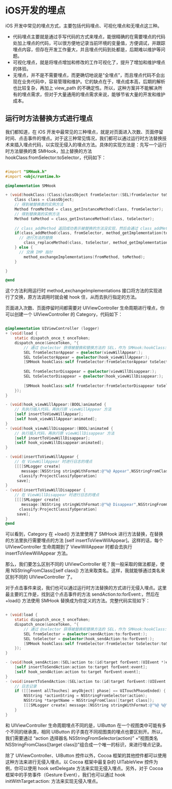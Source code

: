 # iOS开发的埋点

iOS 开发中常见的埋点方式，主要包括代码埋点、可视化埋点和无埋点这三种。

- 代码埋点主要就是通过手写代码的方式来埋点，能很精确的在需要埋点的代码处加上埋点的代码，可以很方便地记录当前环境的变量值，方便调试，并跟踪埋点内容，但存在开发工作量大，并且埋点代码到处都是，后期难以维护等问题。
- 可视化埋点，就是将埋点增加和修改的工作可视化了，提升了增加和维护埋点的体验。
- 无埋点，并不是不需要埋点，而更确切地说是“全埋点”，而且埋点代码不会出现在业务代码中，容易管理和维护。它的缺点在于，埋点成本高，后期的解析也比较复杂，再加上 view_path 的不确定性。所以，这种方案并不能解决所有的埋点需求，但对于大量通用的埋点需求来说，能够节省大量的开发和维护成本。

## 运行时方法替换方式进行埋点

我们都知道，在 iOS 开发中最常见的三种埋点，就是对页面进入次数、页面停留时间、点击事件的埋点。对于这三种常见情况，我们都可以通过运行时方法替换技术来插入埋点代码，以实现无侵入的埋点方法。具体的实现方法是：先写一个运行时方法替换的类 SMHook，加上替换的方法 hookClass:fromSelector:toSelector，代码如下：

``` Objective-C

#import "SMHook.h"
#import <objc/runtime.h>

@implementation SMHook

+ (void)hookClass:(Class)classObject fromSelector:(SEL)fromSelector toSelector:(SEL)toSelector {
    Class class = classObject;
    // 得到被替换类的实例方法
    Method fromMethod = class_getInstanceMethod(class, fromSelector);
    // 得到替换类的实例方法
    Method toMethod = class_getInstanceMethod(class, toSelector);
    
    // class_addMethod 返回成功表示被替换的方法没实现，然后会通过 class_addMethod 方法先实现；返回失败则表示被替换方法已存在，可以直接进行 IMP 指针交换 
    if(class_addMethod(class, fromSelector, method_getImplementation(toMethod), method_getTypeEncoding(toMethod))) {
      // 进行方法的替换
        class_replaceMethod(class, toSelector, method_getImplementation(fromMethod), method_getTypeEncoding(fromMethod));
    } else {
      // 交换 IMP 指针
        method_exchangeImplementations(fromMethod, toMethod);
    }

}

@end
```

这个方法利用运行时 method_exchangeImplementations 接口将方法的实现进行了交换，原方法调用时就会被 hook 住，从而去执行指定的方法。

页面进入次数、页面停留时间都需要对 UIViewController 生命周期进行埋点，你可以创建一个 UIViewController 的 Category，代码如下：

``` Objective-C

@implementation UIViewController (logger)
+ (void)load {
    static dispatch_once_t onceToken;
    dispatch_once(&onceToken, ^{
        // 通过 @selector 获得被替换和替换方法的 SEL，作为 SMHook:hookClass:fromeSelector:toSelector 的参数传入 
        SEL fromSelectorAppear = @selector(viewWillAppear:);
        SEL toSelectorAppear = @selector(hook_viewWillAppear:);
        [SMHook hookClass:self fromSelector:fromSelectorAppear toSelector:toSelectorAppear];
        
        SEL fromSelectorDisappear = @selector(viewWillDisappear:);
        SEL toSelectorDisappear = @selector(hook_viewWillDisappear:);
        
        [SMHook hookClass:self fromSelector:fromSelectorDisappear toSelector:toSelectorDisappear];
    });
}

- (void)hook_viewWillAppear:(BOOL)animated {
    // 先执行插入代码，再执行原 viewWillAppear 方法
    [self insertToViewWillAppear];
    [self hook_viewWillAppear:animated];
}
- (void)hook_viewWillDisappear:(BOOL)animated {
    // 执行插入代码，再执行原 viewWillDisappear 方法
    [self insertToViewWillDisappear];
    [self hook_viewWillDisappear:animated];
}

- (void)insertToViewWillAppear {
    // 在 ViewWillAppear 时进行日志的埋点
    [[[[SMLogger create]
       message:[NSString stringWithFormat:@"%@ Appear",NSStringFromClass([self class])]]
      classify:ProjectClassifyOperation]
     save];
}
- (void)insertToViewWillDisappear {
    // 在 ViewWillDisappear 时进行日志的埋点
    [[[[SMLogger create]
       message:[NSString stringWithFormat:@"%@ Disappear",NSStringFromClass([self class])]]
      classify:ProjectClassifyOperation]
     save];
}
@end
```

可以看到，Category 在 +load() 方法里使用了 SMHook 进行方法替换，在替换的方法里执行需要埋点的方法 [self insertToViewWillAppear]。这样的话，每个 UIViewController 生命周期到了 ViewWillAppear 时都会去执行 insertToViewWillAppear 方法。

那么，我们要怎么区别不同的 UIViewController 呢？我一般采取的做法都是，使用 NSStringFromClass([self class]) 方法来取类名。这样，我就能够通过类名来区别不同的 UIViewController 了。

对于点击事件来说，我们也可以通过运行时方法替换的方式进行无侵入埋点。这里最主要的工作是，找到这个点击事件的方法 sendAction:to:forEvent:，然后在 +load() 方法使用 SMHook 替换成为你定义的方法。完整代码实现如下：


``` Objective-C

+ (void)load {
    static dispatch_once_t onceToken;
    dispatch_once(&onceToken, ^{
        // 通过 @selector 获得被替换和替换方法的 SEL，作为 SMHook:hookClass:fromeSelector:toSelector 的参数传入
        SEL fromSelector = @selector(sendAction:to:forEvent:);
        SEL toSelector = @selector(hook_sendAction:to:forEvent:);
        [SMHook hookClass:self fromSelector:fromSelector toSelector:toSelector];
    });
}

- (void)hook_sendAction:(SEL)action to:(id)target forEvent:(UIEvent *)event {
    [self insertToSendAction:action to:target forEvent:event];
    [self hook_sendAction:action to:target forEvent:event];
}
- (void)insertToSendAction:(SEL)action to:(id)target forEvent:(UIEvent *)event {
    // 日志记录
    if ([[[event allTouches] anyObject] phase] == UITouchPhaseEnded) {
        NSString *actionString = NSStringFromSelector(action);
        NSString *targetName = NSStringFromClass([target class]);
        [[[SMLogger create] message:[NSString stringWithFormat:@"%@ %@",targetName,actionString]] save];
    }
}
```

和 UIViewController 生命周期埋点不同的是，UIButton 在一个视图类中可能有多个不同的继承类，相同 UIButton 的子类在不同视图类的埋点也要区别开。所以，我们需要通过 “action 选择器名 NSStringFromSelector(action)” +“视图类名 NSStringFromClass([target class])”组合成一个唯一的标识，来进行埋点记录。

除了 UIViewController、UIButton 控件以外，Cocoa 框架的其他控件都可以使用这种方法来进行无侵入埋点。以 Cocoa 框架中最复杂的 UITableView 控件为例，你可以使用 hook setDelegate 方法来实现无侵入埋点。另外，对于 Cocoa 框架中的手势事件（Gesture Event），我们也可以通过 hook initWithTarget:action: 方法来实现无侵入埋点。